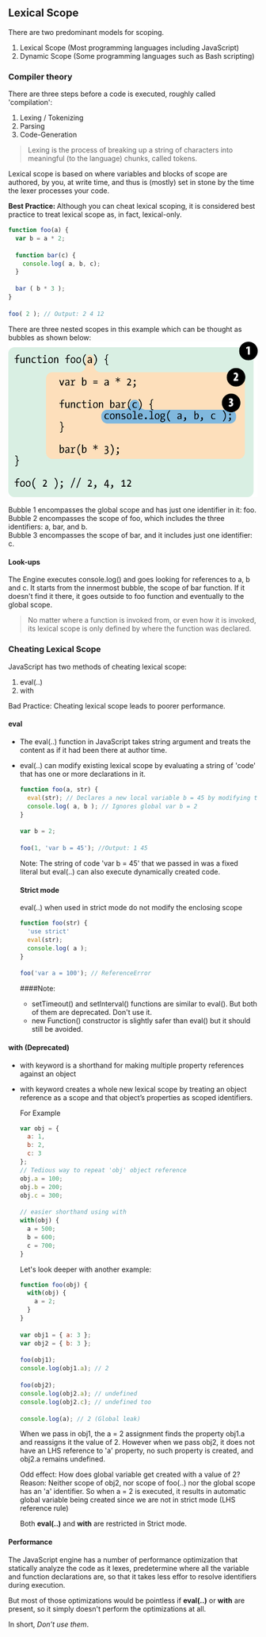 ## Lexical Scope

There are two predominant models for scoping.  

1. Lexical Scope (Most programming languages including JavaScript)
2. Dynamic Scope (Some programming languages such as Bash scripting)

### Compiler theory
There are three steps before a code is executed, roughly called 'compilation':

1. Lexing / Tokenizing
2. Parsing
3. Code-Generation

>Lexing is the process of breaking up a string of characters into meaningful (to the language) chunks, called tokens.

Lexical scope is based on where variables and blocks of scope are authored, by you, at write time, and thus is (mostly) set in stone by the time the lexer processes your code.

<b>Best Practice: </b>Although you can cheat lexical scoping, it is considered best practice to treat lexical scope as, in fact, lexical-only.

```js
function foo(a) {
  var b = a * 2;

  function bar(c) {
    console.log( a, b, c);
  }

  bar ( b * 3 );
}

foo( 2 ); // Output: 2 4 12
```

There are three nested scopes in this example which can be thought as bubbles as shown below:  
![Nested Scopes](fig2.png "Nested Scopes")

Bubble 1 encompasses the global scope and has just one identifier in it: foo.  
Bubble 2 encompasses the scope of foo, which includes the three identifiers: a, bar, and b.  
Bubble 3 encompasses the scope of bar, and it includes just one identifier: c.

#### Look-ups
The Engine executes console.log() and goes looking for references to a, b and c. It starts from the innermost bubble, the scope of bar function. If it doesn't find it there, it goes outside to foo function and eventually to the global scope.

>No matter where a function is invoked from, or even how it is invoked, its lexical scope is only defined by where the function was declared.

### Cheating Lexical Scope
JavaScript has two methods of cheating lexical scope:

1. eval(..)
2. with

Bad Practice: Cheating lexical scope leads to poorer performance.

#### eval
* The eval(..) function in JavaScript takes string argument and treats the content as if it had been there at author time.
* eval(..) can modify existing lexical scope by evaluating a string of 'code' that has one or more declarations in it.

  ```js
  function foo(a, str) {
    eval(str); // Declares a new local variable b = 45 by modifying the lexical scope
    console.log( a, b ); // Ignores global var b = 2
  }

  var b = 2;

  foo(1, 'var b = 45'); //Output: 1 45
  ```

  Note: The string of code 'var b = 45' that we passed in was a fixed literal but eval(..) can also execute dynamically created code.

  #### Strict mode
  eval(..) when used in strict mode do not modify the enclosing scope

  ```js
  function foo(str) {
    'use strict'
    eval(str);
    console.log( a );
  }

  foo('var a = 100'); // ReferenceError
  ```

  ####Note:
  * setTimeout() and setInterval() functions are similar to eval(). But both of them are deprecated. Don't use it.
  * new Function() constructor is slightly safer than eval() but it should still be avoided.

#### with (Deprecated)
* with keyword is a shorthand for making multiple property references against an object
* with keyword creates a whole new lexical scope by treating an object reference as a scope and that object’s properties as scoped identifiers.

  For Example
  ```js
  var obj = {
    a: 1,
    b: 2,
    c: 3
  };
  // Tedious way to repeat 'obj' object reference
  obj.a = 100;
  obj.b = 200;
  obj.c = 300;

  // easier shorthand using with
  with(obj) {
    a = 500;
    b = 600;
    c = 700;
  }
  ```

  Let's look deeper with another example:
  ```js
  function foo(obj) {
    with(obj) {
      a = 2;
    }
  }

  var obj1 = { a: 3 };
  var obj2 = { b: 3 };

  foo(obj1);
  console.log(obj1.a); // 2

  foo(obj2);
  console.log(obj2.a); // undefined
  console.log(obj2.c); // undefined too

  console.log(a); // 2 (Global leak)
  ```

  When we pass in obj1, the a = 2 assignment finds the property obj1.a and reassigns it the value of 2.
  However when we pass obj2, it does not have an LHS reference to 'a' property, no such property is created, and obj2.a remains undefined.

  Odd effect: How does global variable get created with a value of 2?  
  Reason: Neither scope of obj2, nor scope of foo(..) nor the global scope has an 'a' identifier.
          So when a = 2 is executed, it results in automatic global variable being created since we are not in strict mode (LHS reference rule)

  Both **eval(..)** and **with** are restricted in Strict mode.

#### Performance
The JavaScript engine has a number of performance optimization that statically analyze the code as it lexes, predetermine where all the variable and function declarations are, so that it takes less effor to resolve identifiers during execution.  

But most of those optimizations would be pointless if **eval(..)** or **with** are present, so it simply doesn't perform the optimizations at all.  

In short, *Don’t use them*.
